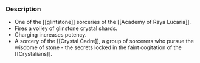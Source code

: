 ### Description
- One of the [[glintstone]] sorceries of the [[Academy of Raya Lucaria]].
- Fires a volley of glinstone crystal shards.
- Charging increases potency.
- A sorcery of the [[Crystal Cadre]], a group of sorcerers who pursue the wisdome of stone - the secrets locked in the faint cogitation of the [[Crystalians]].